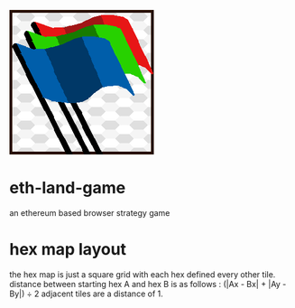 <p align="left">
  <img
    alt="eth-land-game"
    src="./frontend/img/git_img_test2.png"
    width="256"
  />
</p>

# eth-land-game

an ethereum based browser strategy game

# hex map layout

the hex map is just a square grid with each hex defined every other tile. 
distance between starting hex A and hex B is as follows : (|Ax - Bx| + |Ay - By|) ÷ 2
adjacent tiles are a distance of 1.
